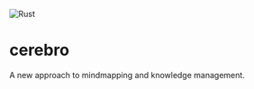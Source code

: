 ![Rust](https://github.com/M4SSD35TRUCT10N/cerebro/workflows/Rust/badge.svg)

# cerebro
A new approach to mindmapping and knowledge management.
